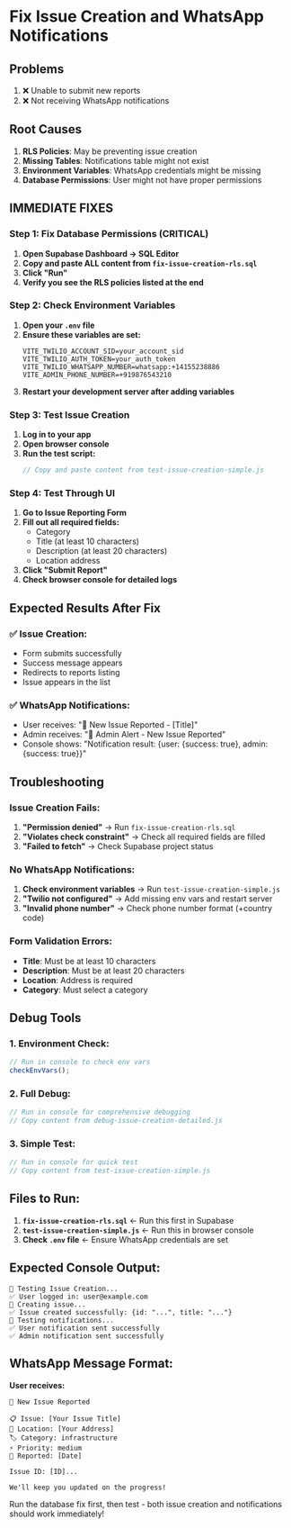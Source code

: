 # Fix Issue Creation and WhatsApp Notifications

## Problems
1. ❌ Unable to submit new reports
2. ❌ Not receiving WhatsApp notifications

## Root Causes
1. **RLS Policies**: May be preventing issue creation
2. **Missing Tables**: Notifications table might not exist
3. **Environment Variables**: WhatsApp credentials might be missing
4. **Database Permissions**: User might not have proper permissions

## IMMEDIATE FIXES

### Step 1: Fix Database Permissions (CRITICAL)
1. **Open Supabase Dashboard → SQL Editor**
2. **Copy and paste ALL content from `fix-issue-creation-rls.sql`**
3. **Click "Run"**
4. **Verify you see the RLS policies listed at the end**

### Step 2: Check Environment Variables
1. **Open your `.env` file**
2. **Ensure these variables are set:**
   ```env
   VITE_TWILIO_ACCOUNT_SID=your_account_sid
   VITE_TWILIO_AUTH_TOKEN=your_auth_token
   VITE_TWILIO_WHATSAPP_NUMBER=whatsapp:+14155238886
   VITE_ADMIN_PHONE_NUMBER=+919876543210
   ```
3. **Restart your development server after adding variables**

### Step 3: Test Issue Creation
1. **Log in to your app**
2. **Open browser console**
3. **Run the test script:**
   ```javascript
   // Copy and paste content from test-issue-creation-simple.js
   ```

### Step 4: Test Through UI
1. **Go to Issue Reporting Form**
2. **Fill out all required fields:**
   - Category
   - Title (at least 10 characters)
   - Description (at least 20 characters)
   - Location address
3. **Click "Submit Report"**
4. **Check browser console for detailed logs**

## Expected Results After Fix

### ✅ Issue Creation:
- Form submits successfully
- Success message appears
- Redirects to reports listing
- Issue appears in the list

### ✅ WhatsApp Notifications:
- User receives: "🚨 New Issue Reported - [Title]"
- Admin receives: "🔔 Admin Alert - New Issue Reported"
- Console shows: "Notification result: {user: {success: true}, admin: {success: true}}"

## Troubleshooting

### Issue Creation Fails:
1. **"Permission denied"** → Run `fix-issue-creation-rls.sql`
2. **"Violates check constraint"** → Check all required fields are filled
3. **"Failed to fetch"** → Check Supabase project status

### No WhatsApp Notifications:
1. **Check environment variables** → Run `test-issue-creation-simple.js`
2. **"Twilio not configured"** → Add missing env vars and restart server
3. **"Invalid phone number"** → Check phone number format (+country code)

### Form Validation Errors:
- **Title**: Must be at least 10 characters
- **Description**: Must be at least 20 characters  
- **Location**: Address is required
- **Category**: Must select a category

## Debug Tools

### 1. Environment Check:
```javascript
// Run in console to check env vars
checkEnvVars();
```

### 2. Full Debug:
```javascript
// Run in console for comprehensive debugging
// Copy content from debug-issue-creation-detailed.js
```

### 3. Simple Test:
```javascript
// Run in console for quick test
// Copy content from test-issue-creation-simple.js
```

## Files to Run:
1. **`fix-issue-creation-rls.sql`** ← Run this first in Supabase
2. **`test-issue-creation-simple.js`** ← Run this in browser console
3. **Check `.env` file** ← Ensure WhatsApp credentials are set

## Expected Console Output:
```
🧪 Testing Issue Creation...
✅ User logged in: user@example.com
📝 Creating issue...
✅ Issue created successfully: {id: "...", title: "..."}
📱 Testing notifications...
✅ User notification sent successfully
✅ Admin notification sent successfully
```

## WhatsApp Message Format:
**User receives:**
```
🚨 New Issue Reported

📋 Issue: [Your Issue Title]
📍 Location: [Your Address]
🏷️ Category: infrastructure
⚡ Priority: medium
📅 Reported: [Date]

Issue ID: [ID]...

We'll keep you updated on the progress!
```

Run the database fix first, then test - both issue creation and notifications should work immediately!